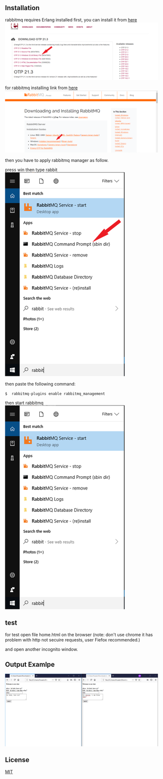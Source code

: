 ## Installation

rabbitmq requires Erlang installed first, you can install it from [here](https://www.erlang.org/downloads)
![](images/erlang.png)

for rabbitmq installing link from [here](https://www.rabbitmq.com/download.html)
![](images/rabbitmq.png)

then you have to apply rabbitmq manager as follow.

press win then type rabbit
![](images/plugins.png)

then paste the following command:

`$  rabbitmq-plugins enable rabbitmq_management`

then start rabbitmq
![](images/start.png)


## test
for test open file home.html on the browser (note: don't use chrome it has problem with http not secuire requests, user Fiefox recommended.)

and open another incognito window.
## Output Examlpe
![](images/output.png)

## License
[MIT](https://choosealicense.com/licenses/mit/)
